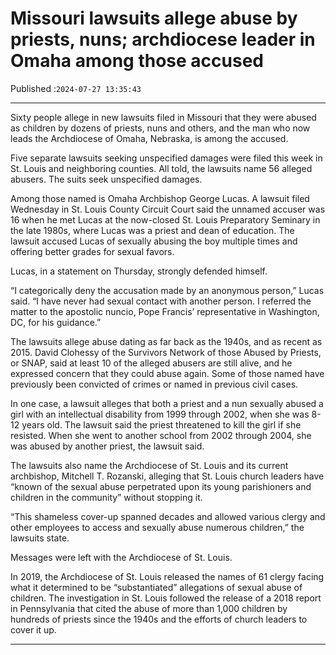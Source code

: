 # Missouri lawsuits allege abuse by priests, nuns; archdiocese leader in Omaha among those accused

Published :`2024-07-27 13:35:43`

---

Sixty people allege in new lawsuits filed in Missouri that they were abused as children by dozens of priests, nuns and others, and the man who now leads the Archdiocese of Omaha, Nebraska, is among the accused.

Five separate lawsuits seeking unspecified damages were filed this week in St. Louis and neighboring counties. All told, the lawsuits name 56 alleged abusers. The suits seek unspecified damages.

Among those named is Omaha Archbishop George Lucas. A lawsuit filed Wednesday in St. Louis County Circuit Court said the unnamed accuser was 16 when he met Lucas at the now-closed St. Louis Preparatory Seminary in the late 1980s, where Lucas was a priest and dean of education. The lawsuit accused Lucas of sexually abusing the boy multiple times and offering better grades for sexual favors.

Lucas, in a statement on Thursday, strongly defended himself.

“I categorically deny the accusation made by an anonymous person,” Lucas said. “I have never had sexual contact with another person. I referred the matter to the apostolic nuncio, Pope Francis’ representative in Washington, DC, for his guidance.”

The lawsuits allege abuse dating as far back as the 1940s, and as recent as 2015. David Clohessy of the Survivors Network of those Abused by Priests, or SNAP, said at least 10 of the alleged abusers are still alive, and he expressed concern that they could abuse again. Some of those named have previously been convicted of crimes or named in previous civil cases.

In one case, a lawsuit alleges that both a priest and a nun sexually abused a girl with an intellectual disability from 1999 through 2002, when she was 8-12 years old. The lawsuit said the priest threatened to kill the girl if she resisted. When she went to another school from 2002 through 2004, she was abused by another priest, the lawsuit said.

The lawsuits also name the Archdiocese of St. Louis and its current archbishop, Mitchell T. Rozanski, alleging that St. Louis church leaders have “known of the sexual abuse perpetrated upon its young parishioners and children in the community” without stopping it.

“This shameless cover-up spanned decades and allowed various clergy and other employees to access and sexually abuse numerous children,” the lawsuits state.

Messages were left with the Archdiocese of St. Louis.

In 2019, the Archdiocese of St. Louis released the names of 61 clergy facing what it determined to be “substantiated” allegations of sexual abuse of children. The investigation in St. Louis followed the release of a 2018 report in Pennsylvania that cited the abuse of more than 1,000 children by hundreds of priests since the 1940s and the efforts of church leaders to cover it up.

---

